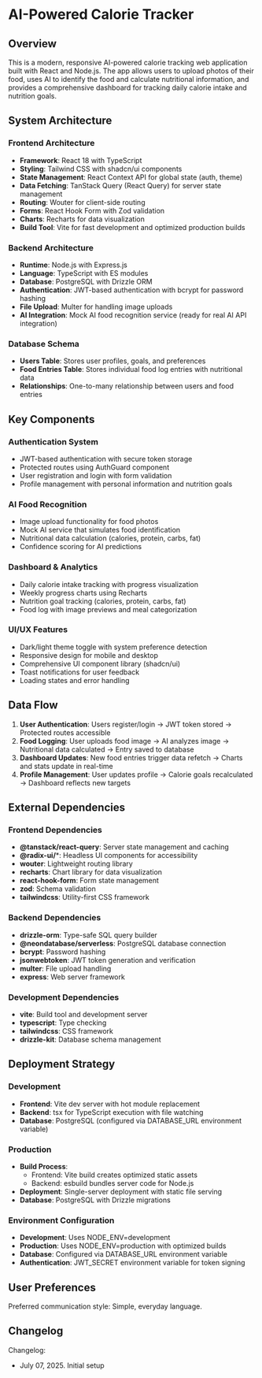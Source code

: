 # AI-Powered Calorie Tracker

## Overview

This is a modern, responsive AI-powered calorie tracking web application built with React and Node.js. The app allows users to upload photos of their food, uses AI to identify the food and calculate nutritional information, and provides a comprehensive dashboard for tracking daily calorie intake and nutrition goals.

## System Architecture

### Frontend Architecture
- **Framework**: React 18 with TypeScript
- **Styling**: Tailwind CSS with shadcn/ui components
- **State Management**: React Context API for global state (auth, theme)
- **Data Fetching**: TanStack Query (React Query) for server state management
- **Routing**: Wouter for client-side routing
- **Forms**: React Hook Form with Zod validation
- **Charts**: Recharts for data visualization
- **Build Tool**: Vite for fast development and optimized production builds

### Backend Architecture
- **Runtime**: Node.js with Express.js
- **Language**: TypeScript with ES modules
- **Database**: PostgreSQL with Drizzle ORM
- **Authentication**: JWT-based authentication with bcrypt for password hashing
- **File Upload**: Multer for handling image uploads
- **AI Integration**: Mock AI food recognition service (ready for real AI API integration)

### Database Schema
- **Users Table**: Stores user profiles, goals, and preferences
- **Food Entries Table**: Stores individual food log entries with nutritional data
- **Relationships**: One-to-many relationship between users and food entries

## Key Components

### Authentication System
- JWT-based authentication with secure token storage
- Protected routes using AuthGuard component
- User registration and login with form validation
- Profile management with personal information and nutrition goals

### AI Food Recognition
- Image upload functionality for food photos
- Mock AI service that simulates food identification
- Nutritional data calculation (calories, protein, carbs, fat)
- Confidence scoring for AI predictions

### Dashboard & Analytics
- Daily calorie intake tracking with progress visualization
- Weekly progress charts using Recharts
- Nutrition goal tracking (calories, protein, carbs, fat)
- Food log with image previews and meal categorization

### UI/UX Features
- Dark/light theme toggle with system preference detection
- Responsive design for mobile and desktop
- Comprehensive UI component library (shadcn/ui)
- Toast notifications for user feedback
- Loading states and error handling

## Data Flow

1. **User Authentication**: Users register/login → JWT token stored → Protected routes accessible
2. **Food Logging**: User uploads food image → AI analyzes image → Nutritional data calculated → Entry saved to database
3. **Dashboard Updates**: New food entries trigger data refetch → Charts and stats update in real-time
4. **Profile Management**: User updates profile → Calorie goals recalculated → Dashboard reflects new targets

## External Dependencies

### Frontend Dependencies
- **@tanstack/react-query**: Server state management and caching
- **@radix-ui/***: Headless UI components for accessibility
- **wouter**: Lightweight routing library
- **recharts**: Chart library for data visualization
- **react-hook-form**: Form state management
- **zod**: Schema validation
- **tailwindcss**: Utility-first CSS framework

### Backend Dependencies
- **drizzle-orm**: Type-safe SQL query builder
- **@neondatabase/serverless**: PostgreSQL database connection
- **bcrypt**: Password hashing
- **jsonwebtoken**: JWT token generation and verification
- **multer**: File upload handling
- **express**: Web server framework

### Development Dependencies
- **vite**: Build tool and development server
- **typescript**: Type checking
- **tailwindcss**: CSS framework
- **drizzle-kit**: Database schema management

## Deployment Strategy

### Development
- **Frontend**: Vite dev server with hot module replacement
- **Backend**: tsx for TypeScript execution with file watching
- **Database**: PostgreSQL (configured via DATABASE_URL environment variable)

### Production
- **Build Process**: 
  - Frontend: Vite build creates optimized static assets
  - Backend: esbuild bundles server code for Node.js
- **Deployment**: Single-server deployment with static file serving
- **Database**: PostgreSQL with Drizzle migrations

### Environment Configuration
- **Development**: Uses NODE_ENV=development
- **Production**: Uses NODE_ENV=production with optimized builds
- **Database**: Configured via DATABASE_URL environment variable
- **Authentication**: JWT_SECRET environment variable for token signing

## User Preferences

Preferred communication style: Simple, everyday language.

## Changelog

Changelog:
- July 07, 2025. Initial setup